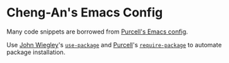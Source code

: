 # Cheng-An's Emacs Config

Many code snippets are borrowed from [Purcell's Emacs config](https://github.com/purcell/emacs.d).

Use [John Wiegley](https://github.com/jwiegley)'s [`use-package`](https://github.com/jwiegley/use-package) and [Purcell](https://github.com/purcell)'s [`require-package`](https://github.com/purcell/emacs.d/blob/master/lisp/init-elpa.el) to automate package installation.
